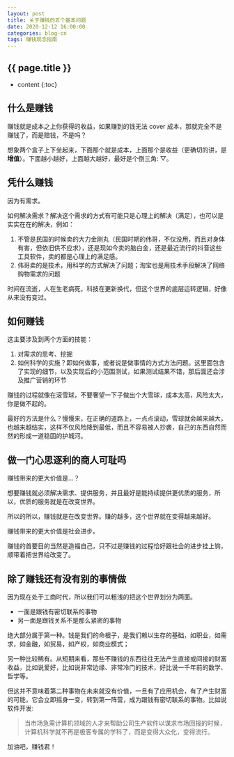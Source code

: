 ```yaml
---
layout: post
title: 关于赚钱的五个基本问题
date: 2020-12-12 16:00:00
categories: blog-cn
tags: 赚钱观念指南
--- 
```


<h2>{{ page.title }}</h2>

* content
{:toc}

## 什么是赚钱

赚钱就是成本之上你获得的收益，如果赚到的钱无法 cover 成本，那就完全不是赚钱了，而是赔钱，不是吗？

想象两个盒子上下垒起来，下面那个就是成本，上面那个是收益（更确切的讲，是**增值**）。下面越小越好，上面越大越好，最好是个倒三角: ▽。

## 凭什么赚钱

因为有需求。

如何解决需求？解决这个需求的方式有可能只是心理上的解决（满足），也可以是实实在在的解决，例如：

1. 不管是民国的时候卖的大力金刚丸（民国时期的伟哥，不仅没用，而且对身体有害，但依旧供不应求），还是现如今卖的脑白金，还是最近流行的抖音这些工具软件，卖的都是心理上的满足感。
2. 伟哥卖的是技术，用科学的方式解决了问题；淘宝也是用技术手段解决了网络购物需求的问题

时间在流逝，人在生老病死，科技在更新换代，但这个世界的底层运转逻辑，好像从来没有变过。

## 如何赚钱

这主要涉及到两个方面的技能：

1. 对需求的思考、挖掘
2. 如何科学的实施？即如何做事，或者说是做事情的方式方法问题。这里面包含了实现的细节，以及实现后的小范围测试，如果测试结果不错，那后面还会涉及推广营销的环节

赚钱的过程就像在滚雪球，不要奢望一下子做出个大雪球，成本太高，风险太大，你是做不起的。

最好的方法是什么？慢慢来，在正确的道路上，一点点滚动，雪球就会越来越大，也越来越结实，这样不仅风险降到最低，而且不容易被人抄袭，自己的东西自然而然的形成一道稳固的护城河。

## 做一门心思逐利的商人可耻吗

赚钱带来的更大价值是...？

想要赚钱就必须解决需求、提供服务，并且最好是能持续提供更优质的服务，所以，优质的服务就是在改变世界。

所以的所以，赚钱就是在改变世界。赚的越多，这个世界就在变得越来越好。

赚钱带来的更大价值是社会进步。

赚钱的首要目的当然是造福自己，只不过是赚钱的过程恰好跟社会的进步挂上钩，顺带着把世界给改变了。

## 除了赚钱还有没有别的事情做

因为现在处于工商时代，所以我们可以粗浅的把这个世界划分为两面。

- 一面是跟钱有密切联系的事物
- 另一面是跟钱关系不是那么紧密的事物

绝大部分属于第一种。钱是我们的命根子，是我们赖以生存的基础，如职业，如需求，如金融，如贸易，如产权，如商业模式；

另一种比较稀有。从短期来看，那些不赚钱的东西往往无法产生直接或间接的财富收益，比如说爱好，比如说非常边缘、非常冷门的技术，好比说一千年前的数学、哲学等。

但这并不意味着第二种事物在未来就没有价值，一旦有了应用机会，有了产生财富的可能，它会立即摇身一变，转到第一阵营，成为跟钱有密切联系的事物。比如说软件开发:

> 当市场急需计算机领域的人才来帮助公司生产软件以谋求市场回报的时候，计算机科学就不再是极客专属的学科了，而是变得大众化，变得流行。

加油吧，赚钱君！